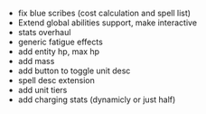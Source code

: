 * fix blue scribes (cost calculation and spell list)
* Extend global abilities support, make interactive
* stats overhaul
* generic fatigue effects
* add entity hp, max hp
* add mass
* add button to toggle unit desc
* spell desc extension
* add unit tiers
* add charging stats (dynamicly or just half)